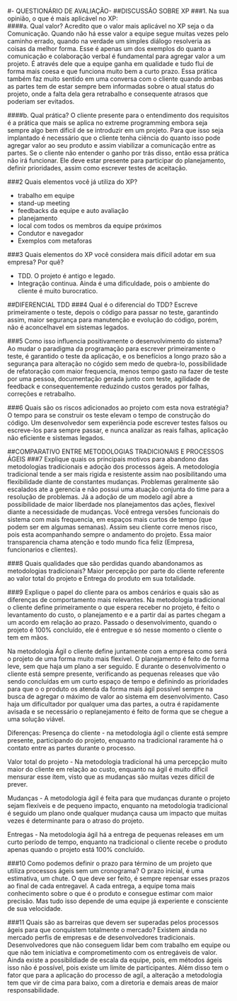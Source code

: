 #- QUESTIONÁRIO DE AVALIAÇÃO- 
##DISCUSSÃO SOBRE XP
###1.	Na sua opinião, o que é mais aplicável no XP:  
####a.	Qual valor? 
Acredito que o valor mais aplicável no XP seja o da Comunicação. Quando não há esse valor a equipe segue muitas vezes pelo caminho errado, quando na verdade um simples diálogo resolveria as coisas da melhor forma. Esse é apenas um dos exemplos do quanto a comunicação e colaboração verbal é fundamental para agregar valor a um projeto. É através dele que a equipe ganha em qualidade e tudo flui de forma mais coesa e que funciona muito bem a curto prazo. Essa prática também faz muito sentido em uma conversa com o cliente quando ambas as partes tem de estar sempre bem informadas sobre o atual status do projeto, onde a falta dela gera retrabalho e consequente atrasos que poderiam ser evitados.

####b.	Qual prática?
O cliente presente para o entendimento dos requisitos é a prática que mais se aplica no extreme programming embora seja sempre algo bem díficil de se introduzir em um projeto. Para que isso seja implantado é necessário que o cliente tenha ciência do quanto isso pode agregar valor ao seu produto e assim viabilizar a comunicação entre as partes. Se o cliente não entender o ganho por trás disso, então essa prática não irá funcionar. Ele deve estar presente para participar do planejamento, definir prioridades, assim como escrever testes de aceitação.


###2	Quais elementos você já utiliza do XP? 
* trabalho em equipe
* stand-up meeting
* feedbacks da equipe e auto avaliação
* planejamento
* local com todos os membros da equipe próximos
* Condutor e navegador
* Exemplos com metaforas


###3	Quais elementos do XP você considera mais difícil adotar em sua empresa? Por quê?
* TDD. O projeto é antigo e legado.
* Integração continua. Ainda é uma dificuldade, pois o ambiente do cliente é muito burocratico.


##DIFERENCIAL TDD
###4	Qual é o diferencial do TDD? 
Escreve primeiramente o teste, depois o código para passar no teste, garantindo assim, maior segurança para manutenção e evolução do código, porém, não é aconcelhavel em sistemas legados.


###5	Como isso influencia positivamente o desenvolvimento do sistema? 
Ao mudar o paradigma da programação para escrever primeiramente o teste, é garantido o teste da aplicação, e os benefícios a longo prazo são a segurança para alteração no cógido sem medo de quebra-lo, possibilidade de refatoração com maior frequencia, menos tempo gasto na fazer de teste por uma pessoa, documentação gerada junto com teste, agilidade de feedback e consequentemente reduzindo custos gerados por falhas, correções e retrabalho.


###6	Quais são os riscos adicionados ao projeto com esta nova estratégia?
O tempo para se construir os teste elevam o tempo de construção do código. Um desenvolvedor sem experiência pode escrever testes falsos ou escreve-los para sempre passar, e nunca analizar as reais falhas, aplicação não eficiente e sistemas legados. 


##COMPARATIVO ENTRE METODOLOGIAS TRADICIONAIS E PROCESSOS ÁGEIS
###7	Explique quais os principais motivos para abandono das metodologias tradicionais e adoção dos processos ágeis.
A metodologia tradicional tende a ser mais rigida e resistente assim nao posibilitando uma flexibilidade diante de constantes mudanças. Problemas geralmente são escalados ate a gerencia e não possui uma atuação conjunta do time para a resolução de problemas. Já a adoção de um modelo agil abre a possibilidade de maior liberdade nos planejamentos das ações, flexivel diante a necessidade de mudanças. Você entrega versões funcionais do sistema com mais frequencia, em espaços mais curtos de tempo (que podem ser em algumas semanas). Assim seu cliente corre menos risco, pois esta acompanhando sempre o andamento do projeto. Essa maior transparencia chama atenção e todo mundo fica feliz (Empresa, funcionarios e clientes).


###8	Quais qualidades que são perdidas quando abandonamos as metodologias tradicionais?
Maior percepção por parte do cliente referente ao valor total do projeto e Entrega do produto em sua totalidade.


###9	Explique o papel do cliente para os ambos cenários e quais são as diferenças de comportamento mais relevantes.
Na metodologia tradicional o cliente define primeiramente o que espera receber no projeto, é feito o levantamento do custo, o planejamento e e a partir daí as partes chegam a um acordo em relação ao prazo.
Passado o desenvolvimento, quando o projeto é 100% concluído, ele é entregue e só nesse momento o cliente o tem em mãos.

Na metodologia Ágil o cliente define juntamente com a empresa como será o projeto de uma forma muito mais flexível. O planejamento é feito de forma leve, sem que haja um plano a ser seguido. E durante o desenvolvimento o cliente está sempre presente, verificando as pequenas releases que vão sendo concluídas em um curto espaço de tempo e definindo as prioridades para que o o produto os atenda da forma mais ágil possível sempre na busca de agregar o máximo de valor ao sistema em desenvolvimento. Caso haja um dificultador por qualquer uma das partes, a outra é rapidamente avisada e se necessário o replanejamento é feito de forma que se chegue a uma solução viável.

Diferenças:
Presença do cliente - na metodologia ágil o cliente está sempre presente, participando do projeto, enquanto na tradicional raramente há o contato entre as partes durante o processo.

Valor total do projeto - Na metodologia tradicional há uma percepção muito maior do cliente em relação ao custo, enquanto na ágil é muito díficil mensurar esse ítem, visto que as mudanças são muitas vezes difícil de prever.

Mudanças - A metodologia ágil é feita para que mudanças durante o projeto sejam flexíveis e de pequeno impacto, enquanto na metodologia tradicional é seguido um plano onde qualquer mudança causa um impacto que muitas vezes é determinante para o atraso do projeto.

Entregas - Na metodologia ágil há a entrega de pequenas releases em um curto período de tempo, enquanto na tradicional o cliente recebe o produto apenas quando o projeto está 100% concluído.

###10	Como podemos definir o prazo para término de um projeto que utiliza processos ágeis sem um cronograma?
O prazo inicial, é uma estimativa, um chute. O que deve ser feito, é sempre repensar esses prazos ao final de cada entregavel. A cada entrega, a equipe toma mais conhecimento sobre o que é o produto e consegue estimar com maior precisão. Mas tudo isso depende de uma equipe já experiente e consciente de sua velocidade.


###11	Quais são as barreiras que devem ser superadas pelos processos ágeis para que conquistem totalmente o mercado?
Existem ainda no mercado perfis de empresas e de desenvolvedores tradicionais. Desenvolvedores que não conseguem lidar bem com trabalho em equipe ou que não tem iniciativa e comprometimento com os entregáveis de valor. Ainda existe a possibildiade de escala da equipe, pois, em métodos ágeis isso não é possível, pois existe um limite de participantes. Além disso tem o fator que para a aplicação do processo de agil, a alteração a metodologia tem que vir de cima para baixo, com a diretoria e demais areas de maior responsabilidade.

